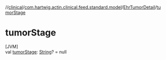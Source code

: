//[clinical](../../../index.md)/[com.hartwig.actin.clinical.feed.standard.model](../index.md)/[EhrTumorDetail](index.md)/[tumorStage](tumor-stage.md)

# tumorStage

[JVM]\
val [tumorStage](tumor-stage.md): [String](https://kotlinlang.org/api/latest/jvm/stdlib/kotlin/-string/index.html)? = null
